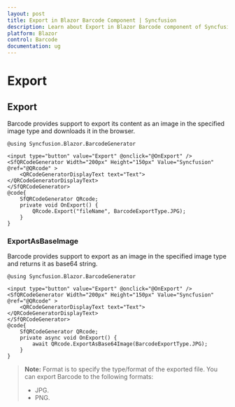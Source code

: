 ```yaml
---
layout: post
title: Export in Blazor Barcode Component | Syncfusion 
description: Learn about Export in Blazor Barcode component of Syncfusion, and more details.
platform: Blazor
control: Barcode
documentation: ug
---
```


# Export

## Export

Barcode provides support to export its content as an image in the specified image type and downloads it in the browser.

```cshtml
@using Syncfusion.Blazor.BarcodeGenerator

<input type="button" value="Export" @onclick="@OnExport" />
<SfQRCodeGenerator Width="200px" Height="150px" Value="Syncfusion" @ref="@QRcode" >
    <QRCodeGeneratorDisplayText text="Text"></QRCodeGeneratorDisplayText>
</SfQRCodeGenerator>
@code{
    SfQRCodeGenerator QRcode;
    private void OnExport() {
        QRcode.Export("fileName", BarcodeExportType.JPG);
    }
}

 ```

### ExportAsBaseImage

Barcode provides support to export as an image in the specified image type and returns it as base64 string.

```cshtml
@using Syncfusion.Blazor.BarcodeGenerator

<input type="button" value="Export" @onclick="@OnExport" />
<SfQRCodeGenerator Width="200px" Height="150px" Value="Syncfusion" @ref="@QRcode" >
    <QRCodeGeneratorDisplayText text="Text"></QRCodeGeneratorDisplayText>
</SfQRCodeGenerator>
@code{
    SfQRCodeGenerator QRcode;
    private async void OnExport() {
        await QRcode.ExportAsBase64Image(BarcodeExportType.JPG);
    }
}

```

>**Note:**
>Format is to specify the type/format of the exported file. You can export Barcode to the following formats:
>* JPG.
>* PNG.
